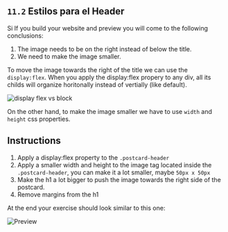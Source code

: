## `11.2` Estilos para el Header

Si 
If you build your website and preview you will come to the following conclusions:

1. The image needs to be on the right instead of below the title.
2. We need to make the image smaller.

To move the image towards the right of the title we can use the `display:flex`. 
When you apply the display:flex propery to any div, all its childs will organize horitonally instead of vertially (like default).

![display flex vs block](https://github.com/breatheco-de/exercise-postcard/blob/learnpack/.learn/assets/display-block-vs-flex.png?raw=true)

On the other hand, to make the image smaller we have to use `width` and `height` css properties.
## Instructions

1. Apply a display:flex property to the `.postcard-header`
2. Apply a smaller width and height to the image tag located inside the `.postcard-header`, you can make it a lot smaller, maybe `50px x 50px`
3. Make the h1 a lot bigger to push the image towards the right side of the postcard.
4. Remove margins from the h1

At the end your exercise should look similar to this one:

![Preview](https://github.com/breatheco-de/exercise-postcard/blob/learnpack/.learn/assets/header-styles.png?raw=true)